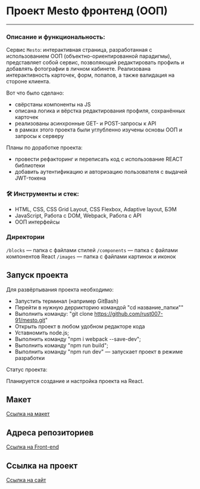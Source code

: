 # Проект Mesto фронтенд (ООП)

---
### Описание и функциональность:

Сервис `Mesto`:
интерактивная страница, разработанная с использованием ООП (объектно-ориентированной парадигмы), представляет собой сервис, позволяющий редактировать профиль и добавлять фотографии в личном кабинете. Реализована интерактивность карточек, форм, попапов, а также валидация на стороне клиента.

Вот что было сделано:

* свёрстаны компоненты на JS
* описана логика и вёрстка редактирования профиля, сохранённых карточек
* реализованы асинхронные GET- и POST-запросы к API
* в рамках этого проекта были углубленно изучены основы ООП и запросы к серверу

Планы по доработке проекта:
* провести рефакторинг и переписать код с использование REACT библиотеки
* добавить аутентификацию и авторизацию пользователя с выдачей JWT-токена

### 🛠️ Инструменты и стек:
* HTML, CSS, CSS Grid Layout, CSS Flexbox, Adaptive layout, БЭМ
* JavaScript, Работа с DOM, Webpack, Работа с API
* ООП интерфейсы

### Директории

`/blocks` — папка с файлами стилей
`/components` — папка с файлами компонентов React
`/images` — папка с файлами картинок и иконок

## Запуск проекта

Для развёртывания проекта необходимо:
* Запустить терминал (например GitBash)
* Перейти в нужную деррикторию командой "cd название_папки""
* Выполнить команду: "git clone https://github.com/rust007-91/mesto.git"
* Открыть проект в любом удобном редакторе кода
* Уставномить node.js;
* Выполнить команду "npm i webpack --save-dev";
* Выполнить команду "npm run build";
* Выполнить команду "npm run dev" — запускает проект в режиме разработки

Cтатус проекта:

Планируется создание и настройка проекта на React.

## Макет

[Ссылка на макет](https://www.figma.com/file/2cn9N9jSkmxD84oJik7xL7/JavaScript.-Sprint-4?node-id=0-1)

## Адреса репозиториев

[Ссылка на Front-end](https://github.com/rust007-91/mesto.git)

## Ссылка на проект

[Ссылка на сайт](https://rust007-91.github.io/mesto/)




